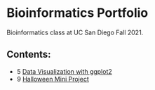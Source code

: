# Bioinformatics Portfolio

Bioinformatics class at UC San Diego Fall 2021.

## Contents:

- 5 [Data Visualization with ggplot2](https://github.com/PierceWF/bggn213/blob/main/class05/class05.md)
- 9 [Halloween Mini Project](https://github.com/PierceWF/bggn213/blob/main/class09_mini_project/Candy.md)
